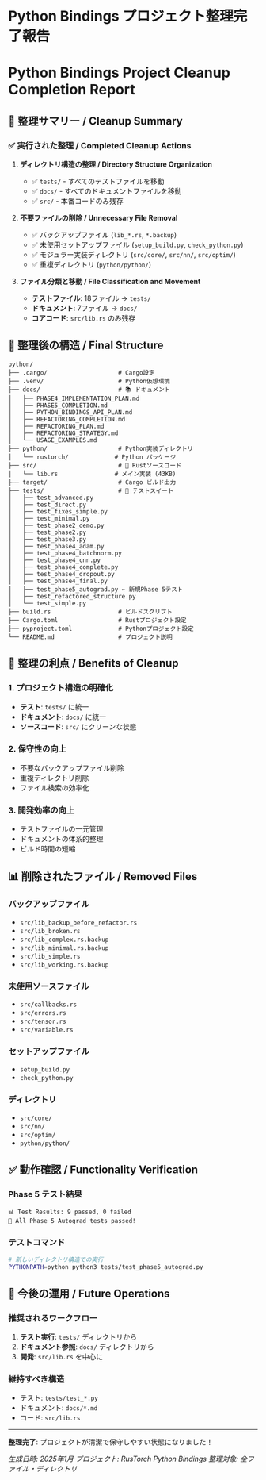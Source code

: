 # Python Bindings プロジェクト整理完了報告
# Python Bindings Project Cleanup Completion Report

## 🧹 整理サマリー / Cleanup Summary

### ✅ 実行された整理 / Completed Cleanup Actions

1. **ディレクトリ構造の整理 / Directory Structure Organization**
   - ✅ `tests/` - すべてのテストファイルを移動
   - ✅ `docs/` - すべてのドキュメントファイルを移動
   - ✅ `src/` - 本番コードのみ残存

2. **不要ファイルの削除 / Unnecessary File Removal**
   - ✅ バックアップファイル (`lib_*.rs`, `*.backup`)
   - ✅ 未使用セットアップファイル (`setup_build.py`, `check_python.py`)
   - ✅ モジュラー実装ディレクトリ (`src/core/`, `src/nn/`, `src/optim/`)
   - ✅ 重複ディレクトリ (`python/python/`)

3. **ファイル分類と移動 / File Classification and Movement**
   - **テストファイル**: 18ファイル → `tests/`
   - **ドキュメント**: 7ファイル → `docs/`
   - **コアコード**: `src/lib.rs` のみ残存

## 📁 整理後の構造 / Final Structure

```
python/
├── .cargo/                    # Cargo設定
├── .venv/                     # Python仮想環境
├── docs/                      # 📚 ドキュメント
│   ├── PHASE4_IMPLEMENTATION_PLAN.md
│   ├── PHASE5_COMPLETION.md
│   ├── PYTHON_BINDINGS_API_PLAN.md
│   ├── REFACTORING_COMPLETION.md
│   ├── REFACTORING_PLAN.md
│   ├── REFACTORING_STRATEGY.md
│   └── USAGE_EXAMPLES.md
├── python/                    # Python実装ディレクトリ
│   └── rustorch/             # Python パッケージ
├── src/                       # 🦀 Rustソースコード
│   └── lib.rs                # メイン実装 (43KB)
├── target/                    # Cargo ビルド出力
├── tests/                     # 🧪 テストスイート
│   ├── test_advanced.py
│   ├── test_direct.py
│   ├── test_fixes_simple.py
│   ├── test_minimal.py
│   ├── test_phase2_demo.py
│   ├── test_phase2.py
│   ├── test_phase3.py
│   ├── test_phase4_adam.py
│   ├── test_phase4_batchnorm.py
│   ├── test_phase4_cnn.py
│   ├── test_phase4_complete.py
│   ├── test_phase4_dropout.py
│   ├── test_phase4_final.py
│   ├── test_phase5_autograd.py ← 新規Phase 5テスト
│   ├── test_refactored_structure.py
│   └── test_simple.py
├── build.rs                   # ビルドスクリプト
├── Cargo.toml                 # Rustプロジェクト設定
├── pyproject.toml             # Pythonプロジェクト設定
└── README.md                  # プロジェクト説明
```

## 🎯 整理の利点 / Benefits of Cleanup

### 1. プロジェクト構造の明確化
- **テスト**: `tests/` に統一
- **ドキュメント**: `docs/` に統一
- **ソースコード**: `src/` にクリーンな状態

### 2. 保守性の向上
- 不要なバックアップファイル削除
- 重複ディレクトリ削除
- ファイル検索の効率化

### 3. 開発効率の向上
- テストファイルの一元管理
- ドキュメントの体系的整理
- ビルド時間の短縮

## 📊 削除されたファイル / Removed Files

### バックアップファイル
- `src/lib_backup_before_refactor.rs`
- `src/lib_broken.rs`
- `src/lib_complex.rs.backup`
- `src/lib_minimal.rs.backup`
- `src/lib_simple.rs`
- `src/lib_working.rs.backup`

### 未使用ソースファイル
- `src/callbacks.rs`
- `src/errors.rs`
- `src/tensor.rs`
- `src/variable.rs`

### セットアップファイル
- `setup_build.py`
- `check_python.py`

### ディレクトリ
- `src/core/`
- `src/nn/`
- `src/optim/`
- `python/python/`

## ✅ 動作確認 / Functionality Verification

### Phase 5 テスト結果
```
📊 Test Results: 9 passed, 0 failed
🎉 All Phase 5 Autograd tests passed!
```

### テストコマンド
```bash
# 新しいディレクトリ構造での実行
PYTHONPATH=python python3 tests/test_phase5_autograd.py
```

## 🚀 今後の運用 / Future Operations

### 推奨されるワークフロー
1. **テスト実行**: `tests/` ディレクトリから
2. **ドキュメント参照**: `docs/` ディレクトリから
3. **開発**: `src/lib.rs` を中心に

### 維持すべき構造
- テスト: `tests/test_*.py`
- ドキュメント: `docs/*.md`
- コード: `src/lib.rs`

---

**整理完了**: プロジェクトが清潔で保守しやすい状態になりました！

*生成日時: 2025年1月*
*プロジェクト: RusTorch Python Bindings*
*整理対象: 全ファイル・ディレクトリ*
